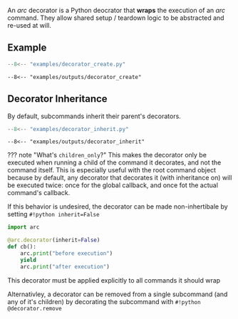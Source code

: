 An *arc* decorator is a Python deocrator that **wraps** the execution of an *arc* command. They allow shared setup / teardown logic to be abstracted and re-used at will.

## Example
```py title="examples/decorator_create.py"
--8<-- "examples/decorator_create.py"
```

```console
--8<-- "examples/outputs/decorator_create"
```

## Decorator Inheritance
By default, subcommands inherit their parent's decorators.

```py title="examples/decorator_inherit.py"
--8<-- "examples/decorator_inherit.py"
```

```console
--8<-- "examples/outputs/decorator_inherit"
```

??? note "What's `children_only`?"
    This makes the decorator only be executed when running a child of the command
    it decorates, and not the command itself. This is especially useful with the
    root command object because by default, any decorator that decorates it (with inheritance on) will be executed twice: once for the global callback, and once fot the actual command's callback.

If this behavior is undesired, the decorator can be made non-inhertibale by setting `#!python inherit=False`
```py
import arc

@arc.decorator(inherit=False)
def cb():
    arc.print("before execution")
    yield
    arc.print("after execution")
```
This decorator must be applied explicitly to all commands it should wrap

Alternativley, a decorator can be removed from a single subcommand (and any of it's children) by decorating the subcommand with `#!python @decorator.remove`